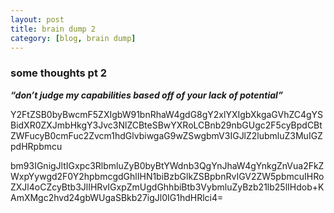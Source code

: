```yaml
---
layout: post
title: brain dump 2
category: [blog, brain dump]
---
```


### some thoughts pt 2

***“don’t judge my capabilities based off of your lack of potential”***

Y2FtZSB0byBwcmF5ZXIgbW91bnRhaW4gdG8gY2xlYXIgbXkgaGVhZC4gYSBidXR0ZXJmbHkgY3Jvc3NlZCBteSBwYXRoLCBnb29nbGUgc2F5cyBpdCBtZWFucyB0cmFuc2Zvcm1hdGlvbiwgaG9wZSwgbmV3IGJlZ2lubmluZ3MuIGZpdHRpbmcu

bm93IGnigJltIGxpc3RlbmluZyB0byBtYWdnb3QgYnJhaW4gYnkgZnVua2FkZWxpYywgd2F0Y2hpbmcgdGhlIHN1biBzbGlkZSBpbnRvIGV2ZW5pbmcuIHRoZXJl4oCZcyBtb3JlIHRvIGxpZmUgdGhhbiBtb3VybmluZyBzb21lb25lIHdob+KAmXMgc2hvd24gbWUgaSBkb27igJl0IG1hdHRlci4=